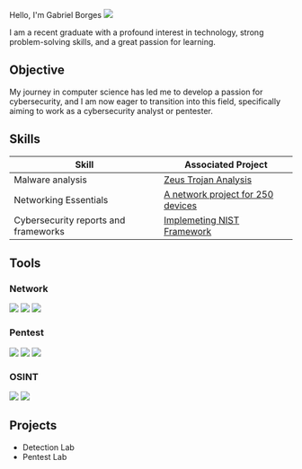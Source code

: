 Hello, I'm Gabriel Borges
<a href="https://www.linkedin.com/in/gabriel-borges-santos/"><img src="https://img.shields.io/badge/-LinkedIn-0072b1?&style=for-the-badge&logo=linkedin&logoColor=white" /></a>

I am a recent graduate with a profound interest in technology, strong problem-solving skills, and a great passion for learning.

## Objective

My journey in computer science has led me to develop a passion for cybersecurity, and I am now eager to transition into this field, specifically aiming to work as a cybersecurity analyst or pentester.

## Skills

| Skill                                         | Associated Project         |
|-----------------------------------------------|----------------------------|
| Malware analysis                              |<a href="https://github.com/GabrielBGSantos/ZeusBankingTrojanAnalysis">Zeus Trojan Analysis</a> |
| Networking Essentials                         |<a href="https://github.com/GabrielBGSantos/Projeto-Parque-Tecnologico-para-250-dispositivos.">A network project for 250 devices</a> |
| Cybersecurity reports and frameworks          |<a href="https://github.com/GabrielBGSantos/Implemeting-NIST-Framework">Implemeting NIST Framework |
## Tools

### Network
<div>
    <img src="https://img.shields.io/badge/-Wireshark-1679A7?&style=for-the-badge&logo=Wireshark&logoColor=white" />
    <img src="https://img.shields.io/badge/nmap-red?style=flat-square&logo=Nmap&logoColor=white" />
    <img src="https://img.shields.io/badge/Netcat-purple?style=flat-square&logo=Netcat&logoColor=white" />
</div>

### Pentest
<div>
    <img src="https://img.shields.io/badge/Metasploit-blue?style=flat-square&logo=Metasploit&logoColor=white" />
    <img src="https://img.shields.io/badge/Burpsuite-orange?style=flat-square&logo=Burpsuite&logoColor=white" />
    <img src="https://img.shields.io/badge/AircrackNg-red?style=flat-square&logo=Aircrack-ng&logoColor=white" />
</div>

### OSINT
<div>
    <img src="https://img.shields.io/badge/Maltego-blue?style=flat-square&logo=Maltego&logoColor=white" />
    <img src="https://img.shields.io/badge/TheHarvester-red?style=flat-square&logo=theHarvester&logoColor=white" />
</div>

## Projects
- Detection Lab
- Pentest Lab
